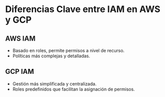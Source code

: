 # Diferencias Clave entre IAM en AWS y GCP

## AWS IAM
- Basado en roles, permite permisos a nivel de recurso. 
- Políticas más complejas y detalladas.

## GCP IAM
- Gestión más simplificada y centralizada.
- Roles predefinidos que facilitan la asignación de permisos.
